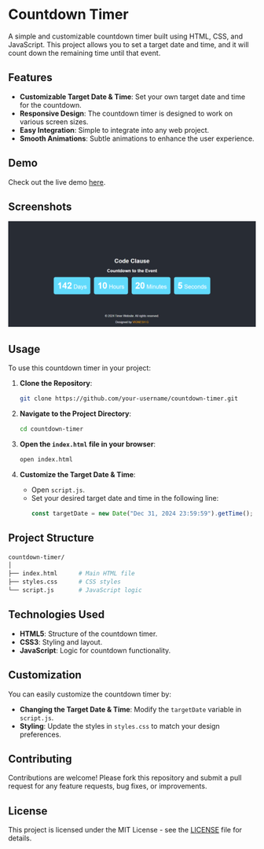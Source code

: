 # Countdown Timer

A simple and customizable countdown timer built using HTML, CSS, and JavaScript. This project allows you to set a target date and time, and it will count down the remaining time until that event.

## Features

- **Customizable Target Date & Time**: Set your own target date and time for the countdown.
- **Responsive Design**: The countdown timer is designed to work on various screen sizes.
- **Easy Integration**: Simple to integrate into any web project.
- **Smooth Animations**: Subtle animations to enhance the user experience.

## Demo

Check out the live demo [here](https://sweety-vigneshg.github.io/Countdown-Timer/index.html).

## Screenshots

![Countdown Timer Screenshot](https://github.com/Sweety-Vigneshg/Countdown-Timer/blob/main/screenshort.png)

## Usage

To use this countdown timer in your project:

1. **Clone the Repository**:
    ```bash
    git clone https://github.com/your-username/countdown-timer.git
    ```
   
2. **Navigate to the Project Directory**:
    ```bash
    cd countdown-timer
    ```

3. **Open the `index.html` file in your browser**:
    ```bash
    open index.html
    ```
   
4. **Customize the Target Date & Time**:
    - Open `script.js`.
    - Set your desired target date and time in the following line:
      ```javascript
      const targetDate = new Date("Dec 31, 2024 23:59:59").getTime();
      ```

## Project Structure

```bash
countdown-timer/
│
├── index.html      # Main HTML file
├── styles.css      # CSS styles
└── script.js       # JavaScript logic
```

## Technologies Used

- **HTML5**: Structure of the countdown timer.
- **CSS3**: Styling and layout.
- **JavaScript**: Logic for countdown functionality.

## Customization

You can easily customize the countdown timer by:

- **Changing the Target Date & Time**: Modify the `targetDate` variable in `script.js`.
- **Styling**: Update the styles in `styles.css` to match your design preferences.

## Contributing

Contributions are welcome! Please fork this repository and submit a pull request for any feature requests, bug fixes, or improvements.

## License

This project is licensed under the MIT License - see the [LICENSE](LICENSE) file for details.
